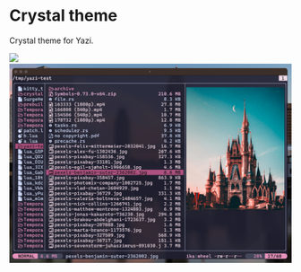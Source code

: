 # Crystal theme

Crystal theme for Yazi.

![](https://sachinsenal0x64.github.io/picx-images-hosting/2024-01-03_13-25.64e1rwogh0g0.webp)  ![](./screenshot.png)
 



